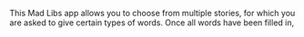 This Mad Libs app allows you to choose from multiple stories, for which you are asked to give certain types of words. Once all words have been filled in, 
